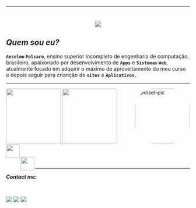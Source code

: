  ***
 <h1 align="center">
 <img src="https://readme-typing-svg.herokuapp.com/?font=Righteous&size=35&center=true&vCenter=true&width=500&height=70&duration=4000&lines=Olá!+👋;+meu+nome+é;+Anselmo+Polcaro.+;+🎓+estou+desenvolvendo;+aplicações+de+front-end;+e+de+back-end;+sou+desenvolvedor+FullStack!;" />
 </h1>

##  _**Quem sou eu?**_
 
  **`Anselmo` `Polcaro`**, ensino superior incompleto de engenharia de computação, brasileiro, apaixonado por desenvolvimento de **`Apps`** e **`Sistemas` `Web`**,
  atualmente focado em adquirir o máximo de aproveitamento do meu curso e depois seguir para crianção de **`sites`** e **`Aplicativos.`**    
 
***
 <div style="display: inline_block"><td>
 <a href="https://github.com/polcaronet">
 <img height="150em"  src="https://github-readme-stats.vercel.app/api?username=polcaronet&show_icons=true&theme=solarized-lightwhite&include_all_commits=true&count_private=true"/>
 <img height="150em" src="https://github-readme-stats.vercel.app/api/top-langs/?username=polcaronet&layout=compact&langs_count=7&theme=solarized-light"/>
 <img align="right" alt="Ansel-pic" height="150em" style="border-radius:50px;"src="https://user-images.githubusercontent.com/66381597/166562759-f5d279eb-5dda-46ad-9e7b-e4dee0eee8bc.png?width=676&height=676">
 <div></div></a></td>
 <div class="flex flex-col">
 <img align="left" height="37" src="https://skillicons.dev/icons?i=java,javascript,typescript,react,vue,tailwind,cs,html,css,scss,mysql,php,github,git,python" /><br><br>
 <img align="left" height="37" src="https://skillicons.dev/icons?i=vscode,vercel,vite,figma,mongodb,c,cpp,bootstrap,prisma,angular,reactivex,htmx,nestjs,nodejs,nextjs" />
 </div>
 </div><br>
 
 ***
 
 _**Contact me:**_
<div class="flex flex-col"><br>
<p align="left">
<a href="https://www.linkedin.com/in/anselmo-polcaro-ribeiro-b2a570207/" target="_blank"><img src="https://img.shields.io/badge/LinkedIn-0077B5?style=for-the-badge&logo=linkedin&logoColor=white" target="_blank"></a>
<a href="https://www.instagram.com/polcaronet/" target="_blank"><img src="https://img.shields.io/badge/Instagram-E4405F?style=for-the-badge&logo=instagram&logoColor=white" target="_blank"></a>
<a href = "https://mail.google.com/mail/u/0/#inbox?compose=jrjtWvNcqgPjtqXSTfsmwmltsmsMvhSRllhwGMVGQPLhmshxdprVKqBdCxXpBFLtBXQTwGzq"><img src="https://img.shields.io/badge/-Gmail-%23333?style=for-the-badge&logo=gmail&logoColor=white" target="_blank"></a>
</a></p></div>


 
